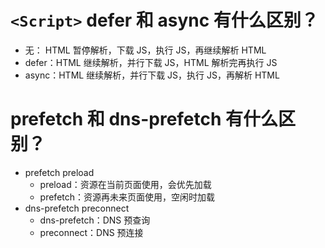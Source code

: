 # `<Script>` defer 和 async 有什么区别？

- 无： HTML 暂停解析，下载 JS，执行 JS，再继续解析 HTML
- defer：HTML 继续解析，并行下载 JS，HTML 解析完再执行 JS
- async：HTML 继续解析，并行下载 JS，执行 JS，再解析 HTML

# prefetch 和 dns-prefetch 有什么区别？

- prefetch preload
  - preload：资源在当前页面使用，会优先加载
  - prefetch：资源再未来页面使用，空闲时加载
- dns-prefetch preconnect
  - dns-prefetch：DNS 预查询
  - preconnect：DNS 预连接
